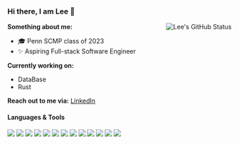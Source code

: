### Hi there, I am Lee 👋


<a >
 <img align="right" src="https://github-readme-stats.vercel.app/api?username=553269487&show_icons=true" alt="Lee's GitHub Status" />
</a>

<!-- 
<a>
 <img align="right" src="https://github-readme-stats.vercel.app/api/top-langs/?username=553269487&layout=compact)](https://github.com/anuraghazra/github-readme-stats" alt="Lee's Top Langs" />
</a> -->

**Something about me:**

* 🎓 Penn SCMP class of 2023
* ✨ Aspiring Full-stack Software Engineer 

**Currently working on:**

* DataBase
* Rust

**Reach out to me via:** [LinkedIn](https://www.linkedin.com/in/leedai/)

#### Languages & Tools

<img src="http://img.shields.io/badge/-Java-F89820?style=flat&logo=java&logoColor=white"> <img src="https://img.shields.io/badge/-Python-black?style=flat&logo=python&logoColor=white"> <img src="https://img.shields.io/badge/-JavaScript-eed718?style=flat&logo=javascript&logoColor=ffffff"> <img src="https://img.shields.io/badge/-C%2B%2B-659ad2?style=flat&logo=c%2B%2B&logoColor=ffffff"> <img src="https://img.shields.io/badge/-React-000000?style=flat&logo=react&logoColor=00c8ff"> <img src = "https://img.shields.io/badge/-HTML5-E34F26?style=flat&logo=html5&logoColor=white"> <img src = "https://img.shields.io/badge/-CSS3-1572B6?style=flat&logo=css3&logoColor=white"> <img src="https://img.shields.io/badge/-Bootstrap-563D7C?style=flat&logo=bootstrap&logoColor=white"> <img src="https://img.shields.io/badge/-Figma-cc6699?style=flat&logo=figma&logoColor=ffffff"> <img src="https://img.shields.io/badge/-Spring Boot-4DB33D?style=flat&logo=spring&logoColor=FFFFFF"> <img src="http://img.shields.io/badge/-Node.js-430098?style=flat&logo=Node.js&logoColor=white"> <img src="https://img.shields.io/badge/-Express.js-787878?style=flat&logo=express&logoColor=ffffff"> <img src="http://img.shields.io/badge/-Git-F1502F?style=flat&logo=git&logoColor=FFFFFF"> 
